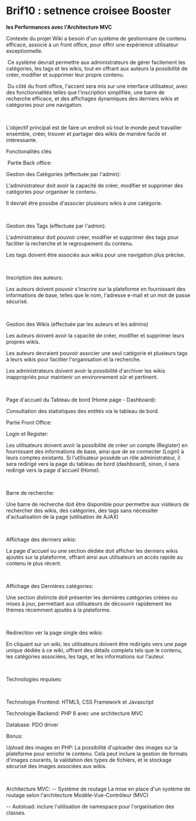 # Brif10 : setnence croisee Booster 

**les Performances avec l'Architecture MVC**

Contexte du projet
Wiki a besoin d'un système de gestionnaire de contenu efficace, associé à un front office, pour offrir une expérience utilisateur exceptionnelle.

​
Ce système devrait permettre aux administrateurs de gérer facilement les catégories, les tags et les wikis, tout en offrant aux auteurs la possibilité de créer, modifier et supprimer leur propre contenu.

​
Du côté du front office, l'accent sera mis sur une interface utilisateur, avec des fonctionnalités telles que l'inscription simplifiée, une barre de recherche efficace, et des affichages dynamiques des derniers wikis et catégories pour une navigation.

​

L'objectif principal est de faire un endroit où tout le monde peut travailler ensemble, créer, trouver et partager des wikis de manière facile et intéressante.


Fonctionalités clés:

​
Partie Back office:


Gestion des Catégories (effectuée par l'admin):

L'administrateur doit avoir la capacité de créer, modifier et supprimer des catégories pour organiser le contenu.

Il devrait étre possibe d'associer plusieurs wikis à une catégorie.

​

Gestion des Tags (effectuée par l'admin):

L'administrateur doit pouvoir créer, modifier et supprimer des tags pour faciliter la recherche et le regroupement du contenu.

Les tags doivent être associés aux wikis pour une navigation plus précise.

​

Inscription des auteurs:

Les auteurs doivent pouvoir s'inscrire sur la plateforme en fournissant des informations de base, telles que le nom, l'adresse e-mail et un mot de passe sécurisé.

​

Gestion des Wikis (effectuée par les auteurs et les admins)

Les auteurs doivent avoir la capacité de créer, modifier et supprimer leurs propres wikis.

Les auteurs devraient pouvoir associer une seul catégorie et plusieurs tags à leurs wikis pour faciliter l'organisation et la recherche.

Les administrateurs doivent avoir la possibilité d'archiver les wikis inappropriés pour maintenir un environnement sûr et pertinent.

​

Page d'accueil du Tableau de bord (Home page - Dashboard):

Consultation des statistiques des entités via le tableau de bord.
​

Partie Front Office:


Login et Register:

Les utilisateurs doivent avoir la possibilité de créer un compte (Register) en fournissant des informations de base, ainsi que de se connecter (Login) à leurs comptes existants. Si l'utilisateur possède un rôle administrateur, il sera redirigé vers la page du tableau de bord (dashboard), sinon, il sera redirigé vers la page d'accueil (Home).

​

Barre de recherche:

Une barre de recherche doit être disponible pour permettre aux visiteurs de rechercher des wikis, des catégories, des tags sans nécessiter d'actualisation de la page (utilisation de AJAX)

​

Affichage des derniers wikis:

La page d'accueil ou une section dédiée doit afficher les derniers wikis ajoutés sur la plateforme, offrant ainsi aux utilisateurs un accès rapide au contenu le plus récent.

​

Affichage des Dernières catégories:

Une section distincte doit présenter les dernières catégories créées ou mises à jour, permettant aux utilisateurs de découvrir rapidement les thèmes récemment ajoutés à la plateforme.

​

Redirection ver la page single des wikis:

En cliquant sur un wiki, les utilisateurs doivent être redirigés vers une page unique dédiée à ce wiki, offrant des détails complets tels que le contenu, les catégories associées, les tags, et les informations sur l'auteur.

​

Technologies requises:

​

Technologie Frontend: HTML5, CSS Framework et Javascript

Technologie Backend: PHP 8 avec une architecture MVC

Database: PDO driver


Bonus:

Upload des images en PHP:
La possibilité d'uploader des images sur la plateforme pour enrichir le contenu. Cela peut inclure la gestion de formats d'images courants, la validation des types de fichiers, et le stockage sécurisé des images associées aux wikis.

​

Architecture MVC:
-- Système de routage La mise en place d'un système de routage selon l'architecture Modèle-Vue-Contrôleur (MVC)

-- Autoload: inclure l'utilisation de namespace pour l'organisation des classes.

